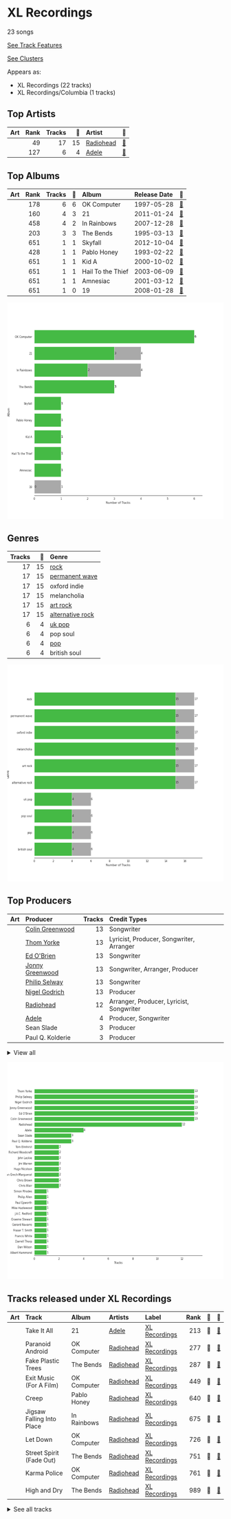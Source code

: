 # XL Recordings

23 songs

[See Track Features](audio_features.md)

[See Clusters](clusters/overview.md)

Appears as:
- XL Recordings (22 tracks)
- XL Recordings/Columbia (1 tracks)

## Top Artists

| Art | Rank | Tracks | 💚 | Artist | 🔗 |
|:---|---:|---:|---:|:---|:---|
| <img src="https://i.scdn.co/image/ab6761610000e5eba03696716c9ee605006047fd" alt="" width="50" /> | 49 | 17 | 15 | [Radiohead](../../artists/radiohead/overview.md) | [🔗](https://open.spotify.com/artist/4Z8W4fKeB5YxbusRsdQVPb) |
| <img src="https://i.scdn.co/image/ab6761610000e5eb68f6e5892075d7f22615bd17" alt="" width="50" /> | 127 | 6 | 4 | [Adele](../../artists/adele/overview.md) | [🔗](https://open.spotify.com/artist/4dpARuHxo51G3z768sgnrY) |



## Top Albums

| Art | Rank | Tracks | 💚 | Album | Release Date | 🔗 |
|:---|---:|---:|---:|:---|:---|:---|
| <img src="https://i.scdn.co/image/ab67616d0000b273c8b444df094279e70d0ed856" alt="" width="50" /> | 178 | 6 | 6 | OK Computer | 1997-05-28 | [🔗](https://open.spotify.com/album/6dVIqQ8qmQ5GBnJ9shOYGE) |
| <img src="https://i.scdn.co/image/ab67616d0000b2732118bf9b198b05a95ded6300" alt="" width="50" /> | 160 | 4 | 3 | 21 | 2011-01-24 | [🔗](https://open.spotify.com/album/0Lg1uZvI312TPqxNWShFXL) |
| <img src="https://i.scdn.co/image/ab67616d0000b273de3c04b5fc750b68899b20a9" alt="" width="50" /> | 458 | 4 | 2 | In Rainbows | 2007-12-28 | [🔗](https://open.spotify.com/album/5vkqYmiPBYLaalcmjujWxK) |
| <img src="https://i.scdn.co/image/ab67616d0000b2739293c743fa542094336c5e12" alt="" width="50" /> | 203 | 3 | 3 | The Bends | 1995-03-13 | [🔗](https://open.spotify.com/album/35UJLpClj5EDrhpNIi4DFg) |
| <img src="https://i.scdn.co/image/ab67616d0000b2732737be35cc5245eef495be90" alt="" width="50" /> | 651 | 1 | 1 | Skyfall | 2012-10-04 | [🔗](https://open.spotify.com/album/6TwN6Lq9glwnG8kNp6chHY) |
| <img src="https://i.scdn.co/image/ab67616d0000b273df55e326ed144ab4f5cecf95" alt="" width="50" /> | 428 | 1 | 1 | Pablo Honey | 1993-02-22 | [🔗](https://open.spotify.com/album/3gBVdu4a1MMJVMy6vwPEb8) |
| <img src="https://i.scdn.co/image/ab67616d0000b2736c7112082b63beefffe40151" alt="" width="50" /> | 651 | 1 | 1 | Kid A | 2000-10-02 | [🔗](https://open.spotify.com/album/6GjwtEZcfenmOf6l18N7T7) |
| <img src="https://i.scdn.co/image/ab67616d0000b2730da53e8f58e59f28a79c10c7" alt="" width="50" /> | 651 | 1 | 1 | Hail To the Thief | 2003-06-09 | [🔗](https://open.spotify.com/album/5mzoI3VH0ZWk1pLFR6RoYy) |
| <img src="https://i.scdn.co/image/ab67616d0000b273863e0e305637100311c91aa7" alt="" width="50" /> | 651 | 1 | 1 | Amnesiac | 2001-03-12 | [🔗](https://open.spotify.com/album/1HrMmB5useeZ0F5lHrMvl0) |
| <img src="https://i.scdn.co/image/ab67616d0000b273f407037aabc6dffe5abb3bf8" alt="" width="50" /> | 651 | 1 | 0 | 19 | 2008-01-28 | [🔗](https://open.spotify.com/album/1ydnyXPdmHrWXqXDgtQCPf) |

![Bar chart of top 10 albums](../../images/labels/xl_recordings/albums.png)

## Genres

| Tracks | 💚 | Genre |
|---:|---:|:---|
| 17 | 15 | [rock](../../genres/rock/overview.md) |
| 17 | 15 | [permanent wave](../../genres/permanent_wave/overview.md) |
| 17 | 15 | oxford indie |
| 17 | 15 | melancholia |
| 17 | 15 | [art rock](../../genres/art_rock/overview.md) |
| 17 | 15 | [alternative rock](../../genres/alternative_rock/overview.md) |
| 6 | 4 | [uk pop](../../genres/uk_pop/overview.md) |
| 6 | 4 | pop soul |
| 6 | 4 | [pop](../../genres/pop/overview.md) |
| 6 | 4 | british soul |

![Bar chart of top 10 genres](../../images/labels/xl_recordings/genres.png)

## Top Producers

| Art | Producer | Tracks | Credit Types |
|:---|:---|---:|:---|
| | [Colin Greenwood](../../producers/colin_greenwood/overview.md) | 13 | Songwriter |
| | [Thom Yorke](../../producers/thom_yorke/overview.md) | 13 | Lyricist, Producer, Songwriter, Arranger |
| | [Ed O'Brien](../../producers/ed_o_brien/overview.md) | 13 | Songwriter |
| | [Jonny Greenwood](../../producers/jonny_greenwood/overview.md) | 13 | Songwriter, Arranger, Producer |
| | [Philip Selway](../../producers/philip_selway/overview.md) | 13 | Songwriter |
| | [Nigel Godrich](../../producers/nigel_godrich/overview.md) | 13 | Producer |
| <img src="https://i.scdn.co/image/ab6761610000e5eba03696716c9ee605006047fd" alt="" width="50" /> | [Radiohead](../../artists/radiohead/overview.md) | 12 | Arranger, Producer, Lyricist, Songwriter |
| <img src="https://i.scdn.co/image/ab6761610000e5eb68f6e5892075d7f22615bd17" alt="" width="50" /> | [Adele](../../artists/adele/overview.md) | 4 | Producer, Songwriter |
| | Sean Slade | 3 | Producer |
| | Paul Q. Kolderie | 3 | Producer |


<details>
<summary>View all</summary>

| Art | Producer | Tracks | Credit Types |
|:---|:---|---:|:---|
| | Hugo Nicolson | 2 | Producer |
| | Dan Grech-Marguerat | 2 | Producer |
| | Tom Elmhirst | 2 | Producer |
| | John Leckie | 2 | Producer |
| | Richard Woodcraft | 2 | Producer |
| <img src="https://i.scdn.co/image/ab6761610000e5eba48397e590a1c70e2cda7728" alt="" width="50" /> | Chris Brown | 2 | Producer |
| | Jim Warren | 2 | Producer |
| | Chris Blair | 2 | Producer |
| | Graeme Stewart | 1 | Producer |
| | Fraser T. Smith | 1 | Songwriter |
| | Francis White | 1 | Songwriter |
| | Philip Allen | 1 | Producer |
| | Gerard Navarro | 1 | Producer |
| | Dan Wilson | 1 | Producer, Songwriter |
| | Darrell Thorp | 1 | Producer |
| | [Paul Epworth](../../producers/paul_epworth/overview.md) | 1 | Producer, Songwriter |
| | J.A.C. Redford | 1 | Arranger |
| | Albert Hammond | 1 | Songwriter |
| | Simon Rhodes | 1 | Producer |
| | Mike Hazlewood | 1 | Songwriter |

</details>


![Bar chart of top 30 producers](../../images/labels/xl_recordings/producers.png)
## Tracks released under XL Recordings

| Art | Track | Album | Artists | Label | Rank | 💚 | 🔗 |
|:---|:---|:---|:---|:---|---:|:---|:---|
| <img src="https://i.scdn.co/image/ab67616d0000b2732118bf9b198b05a95ded6300" alt="" width="50" /> | Take It All | 21 | [Adele](../../artists/adele/overview.md) | [XL Recordings](.) | 213 | 💚 | [🔗](https://open.spotify.com/track/08YJEcxGtYXwCGqXMZDiyQ) |
| <img src="https://i.scdn.co/image/ab67616d0000b273c8b444df094279e70d0ed856" alt="" width="50" /> | Paranoid Android | OK Computer | [Radiohead](../../artists/radiohead/overview.md) | [XL Recordings](.) | 277 | 💚 | [🔗](https://open.spotify.com/track/6LgJvl0Xdtc73RJ1mmpotq) |
| <img src="https://i.scdn.co/image/ab67616d0000b2739293c743fa542094336c5e12" alt="" width="50" /> | Fake Plastic Trees | The Bends | [Radiohead](../../artists/radiohead/overview.md) | [XL Recordings](.) | 287 | 💚 | [🔗](https://open.spotify.com/track/73CKjW3vsUXRpy3NnX4H7F) |
| <img src="https://i.scdn.co/image/ab67616d0000b273c8b444df094279e70d0ed856" alt="" width="50" /> | Exit Music (For A Film) | OK Computer | [Radiohead](../../artists/radiohead/overview.md) | [XL Recordings](.) | 449 | 💚 | [🔗](https://open.spotify.com/track/0z1o5L7HJx562xZSATcIpY) |
| <img src="https://i.scdn.co/image/ab67616d0000b273df55e326ed144ab4f5cecf95" alt="" width="50" /> | Creep | Pablo Honey | [Radiohead](../../artists/radiohead/overview.md) | [XL Recordings](.) | 640 | 💚 | [🔗](https://open.spotify.com/track/70LcF31zb1H0PyJoS1Sx1r) |
| <img src="https://i.scdn.co/image/ab67616d0000b273de3c04b5fc750b68899b20a9" alt="" width="50" /> | Jigsaw Falling Into Place | In Rainbows | [Radiohead](../../artists/radiohead/overview.md) | [XL Recordings](.) | 675 | 💚 | [🔗](https://open.spotify.com/track/0YJ9FWWHn9EfnN0lHwbzvV) |
| <img src="https://i.scdn.co/image/ab67616d0000b273c8b444df094279e70d0ed856" alt="" width="50" /> | Let Down | OK Computer | [Radiohead](../../artists/radiohead/overview.md) | [XL Recordings](.) | 726 | 💚 | [🔗](https://open.spotify.com/track/2fuYa3Lx06QQJAm0MjztKr) |
| <img src="https://i.scdn.co/image/ab67616d0000b2739293c743fa542094336c5e12" alt="" width="50" /> | Street Spirit (Fade Out) | The Bends | [Radiohead](../../artists/radiohead/overview.md) | [XL Recordings](.) | 751 | 💚 | [🔗](https://open.spotify.com/track/2QwObYJWyJTiozvs0RI7CF) |
| <img src="https://i.scdn.co/image/ab67616d0000b273c8b444df094279e70d0ed856" alt="" width="50" /> | Karma Police | OK Computer | [Radiohead](../../artists/radiohead/overview.md) | [XL Recordings](.) | 761 | 💚 | [🔗](https://open.spotify.com/track/63OQupATfueTdZMWTxW03A) |
| <img src="https://i.scdn.co/image/ab67616d0000b2739293c743fa542094336c5e12" alt="" width="50" /> | High and Dry | The Bends | [Radiohead](../../artists/radiohead/overview.md) | [XL Recordings](.) | 989 | 💚 | [🔗](https://open.spotify.com/track/2a1iMaoWQ5MnvLFBDv4qkf) |


<details>
<summary>See all tracks</summary>

| Art | Track | Album | Artists | Label | Rank | 💚 | 🔗 |
|:---|:---|:---|:---|:---|---:|:---|:---|
| <img src="https://i.scdn.co/image/ab67616d0000b273c8b444df094279e70d0ed856" alt="" width="50" /> | No Surprises | OK Computer | [Radiohead](../../artists/radiohead/overview.md) | [XL Recordings](.) | 989 | 💚 | [🔗](https://open.spotify.com/track/10nyNJ6zNy2YVYLrcwLccB) |
| <img src="https://i.scdn.co/image/ab67616d0000b273c8b444df094279e70d0ed856" alt="" width="50" /> | Subterranean Homesick Alien | OK Computer | [Radiohead](../../artists/radiohead/overview.md) | [XL Recordings](.) | 989 | 💚 | [🔗](https://open.spotify.com/track/2CVV8PtUYYsux8XOzWkCP0) |
| <img src="https://i.scdn.co/image/ab67616d0000b2736c7112082b63beefffe40151" alt="" width="50" /> | Everything In Its Right Place | Kid A | [Radiohead](../../artists/radiohead/overview.md) | [XL Recordings](.) | 989 | 💚 | [🔗](https://open.spotify.com/track/2kRFrWaLWiKq48YYVdGcm8) |
| <img src="https://i.scdn.co/image/ab67616d0000b273863e0e305637100311c91aa7" alt="" width="50" /> | Pyramid Song | Amnesiac | [Radiohead](../../artists/radiohead/overview.md) | [XL Recordings](.) | 989 | 💚 | [🔗](https://open.spotify.com/track/55q3Ro66yXWi9rsEddeEN4) |
| <img src="https://i.scdn.co/image/ab67616d0000b2730da53e8f58e59f28a79c10c7" alt="" width="50" /> | There, There | Hail To the Thief | [Radiohead](../../artists/radiohead/overview.md) | [XL Recordings](.) | 989 | 💚 | [🔗](https://open.spotify.com/track/5h4y42RUKwYKYWgutNwvKP) |
| <img src="https://i.scdn.co/image/ab67616d0000b273de3c04b5fc750b68899b20a9" alt="" width="50" /> | All I Need | In Rainbows | [Radiohead](../../artists/radiohead/overview.md) | [XL Recordings](.) | 989 | | [🔗](https://open.spotify.com/track/5Qv2Nby1xTr9pQyjkrc94J) |
| <img src="https://i.scdn.co/image/ab67616d0000b273de3c04b5fc750b68899b20a9" alt="" width="50" /> | Reckoner | In Rainbows | [Radiohead](../../artists/radiohead/overview.md) | [XL Recordings](.) | 989 | 💚 | [🔗](https://open.spotify.com/track/02ppMPbg1OtEdHgoPqoqju) |
| <img src="https://i.scdn.co/image/ab67616d0000b273de3c04b5fc750b68899b20a9" alt="" width="50" /> | Weird Fishes/ Arpeggi | In Rainbows | [Radiohead](../../artists/radiohead/overview.md) | [XL Recordings](.) | 989 | | [🔗](https://open.spotify.com/track/4wajJ1o7jWIg62YqpkHC7S) |
| <img src="https://i.scdn.co/image/ab67616d0000b273f407037aabc6dffe5abb3bf8" alt="" width="50" /> | Chasing Pavements | 19 | [Adele](../../artists/adele/overview.md) | [XL Recordings](.) | 989 | | [🔗](https://open.spotify.com/track/71WAtDcWVYMoCsblD2uQXx) |
| <img src="https://i.scdn.co/image/ab67616d0000b2732118bf9b198b05a95ded6300" alt="" width="50" /> | Rolling in the Deep | 21 | [Adele](../../artists/adele/overview.md) | [XL Recordings](.) | 989 | | [🔗](https://open.spotify.com/track/1c8gk2PeTE04A1pIDH9YMk) |
| <img src="https://i.scdn.co/image/ab67616d0000b2732118bf9b198b05a95ded6300" alt="" width="50" /> | Set Fire to the Rain | 21 | [Adele](../../artists/adele/overview.md) | [XL Recordings](.) | 989 | 💚 | [🔗](https://open.spotify.com/track/73CMRj62VK8nUS4ezD2wvi) |
| <img src="https://i.scdn.co/image/ab67616d0000b2732118bf9b198b05a95ded6300" alt="" width="50" /> | Someone Like You | 21 | [Adele](../../artists/adele/overview.md) | [XL Recordings](.) | 989 | 💚 | [🔗](https://open.spotify.com/track/1zwMYTA5nlNjZxYrvBB2pV) |
| <img src="https://i.scdn.co/image/ab67616d0000b2732737be35cc5245eef495be90" alt="" width="50" /> | Skyfall | Skyfall | [Adele](../../artists/adele/overview.md) | [Columbia](../columbia), [XL Recordings](.) | 989 | 💚 | [🔗](https://open.spotify.com/track/6VObnIkLVruX4UVyxWhlqm) |

</details>

